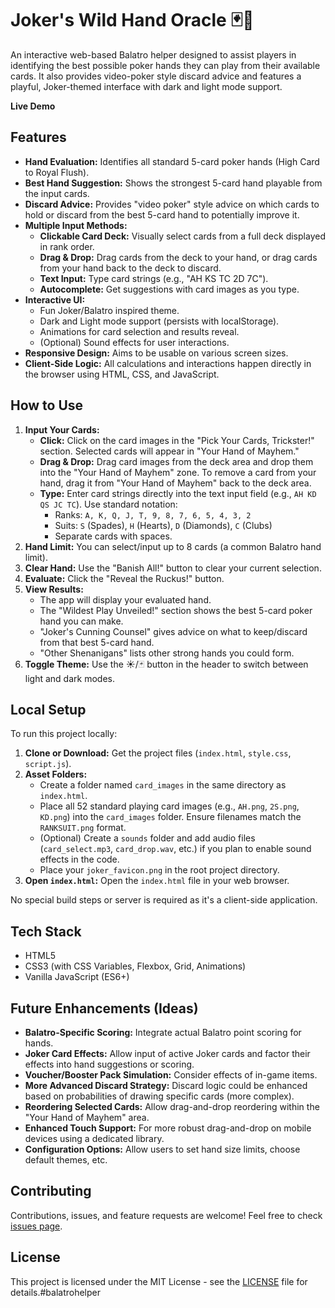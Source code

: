 # Joker's Wild Hand Oracle 🃏🔮

An interactive web-based Balatro helper designed to assist players in identifying the best possible poker hands they can play from their available cards. It also provides video-poker style discard advice and features a playful, Joker-themed interface with dark and light mode support.

**Live Demo**

## Features

*   **Hand Evaluation:** Identifies all standard 5-card poker hands (High Card to Royal Flush).
*   **Best Hand Suggestion:** Shows the strongest 5-card hand playable from the input cards.
*   **Discard Advice:** Provides "video poker" style advice on which cards to hold or discard from the best 5-card hand to potentially improve it.
*   **Multiple Input Methods:**
    *   **Clickable Card Deck:** Visually select cards from a full deck displayed in rank order.
    *   **Drag & Drop:** Drag cards from the deck to your hand, or drag cards from your hand back to the deck to discard.
    *   **Text Input:** Type card strings (e.g., "AH KS TC 2D 7C").
    *   **Autocomplete:** Get suggestions with card images as you type.
*   **Interactive UI:**
    *   Fun Joker/Balatro inspired theme.
    *   Dark and Light mode support (persists with localStorage).
    *   Animations for card selection and results reveal.
    *   (Optional) Sound effects for user interactions.
*   **Responsive Design:** Aims to be usable on various screen sizes.
*   **Client-Side Logic:** All calculations and interactions happen directly in the browser using HTML, CSS, and JavaScript.

## How to Use

1.  **Input Your Cards:**
    *   **Click:** Click on the card images in the "Pick Your Cards, Trickster!" section. Selected cards will appear in "Your Hand of Mayhem."
    *   **Drag & Drop:** Drag card images from the deck area and drop them into the "Your Hand of Mayhem" zone. To remove a card from your hand, drag it from "Your Hand of Mayhem" back to the deck area.
    *   **Type:** Enter card strings directly into the text input field (e.g., `AH KD QS JC TC`). Use standard notation:
        *   Ranks: `A, K, Q, J, T, 9, 8, 7, 6, 5, 4, 3, 2`
        *   Suits: `S` (Spades), `H` (Hearts), `D` (Diamonds), `C` (Clubs)
        *   Separate cards with spaces.
2.  **Hand Limit:** You can select/input up to 8 cards (a common Balatro hand limit).
3.  **Clear Hand:** Use the "Banish All!" button to clear your current selection.
4.  **Evaluate:** Click the "Reveal the Ruckus!" button.
5.  **View Results:**
    *   The app will display your evaluated hand.
    *   The "Wildest Play Unveiled!" section shows the best 5-card poker hand you can make.
    *   "Joker's Cunning Counsel" gives advice on what to keep/discard from that best 5-card hand.
    *   "Other Shenanigans" lists other strong hands you could form.
6.  **Toggle Theme:** Use the ☀️/🃏 button in the header to switch between light and dark modes.

## Local Setup

To run this project locally:

1.  **Clone or Download:** Get the project files (`index.html`, `style.css`, `script.js`).
2.  **Asset Folders:**
    *   Create a folder named `card_images` in the same directory as `index.html`.
    *   Place all 52 standard playing card images (e.g., `AH.png`, `2S.png`, `KD.png`) into the `card_images` folder. Ensure filenames match the `RANKSUIT.png` format.
    *   (Optional) Create a `sounds` folder and add audio files (`card_select.mp3`, `card_drop.wav`, etc.) if you plan to enable sound effects in the code.
    *   Place your `joker_favicon.png` in the root project directory.
3.  **Open `index.html`:** Open the `index.html` file in your web browser.

No special build steps or server is required as it's a client-side application.

## Tech Stack

*   HTML5
*   CSS3 (with CSS Variables, Flexbox, Grid, Animations)
*   Vanilla JavaScript (ES6+)

## Future Enhancements (Ideas)

*   **Balatro-Specific Scoring:** Integrate actual Balatro point scoring for hands.
*   **Joker Card Effects:** Allow input of active Joker cards and factor their effects into hand suggestions or scoring.
*   **Voucher/Booster Pack Simulation:** Consider effects of in-game items.
*   **More Advanced Discard Strategy:** Discard logic could be enhanced based on probabilities of drawing specific cards (more complex).
*   **Reordering Selected Cards:** Allow drag-and-drop reordering within the "Your Hand of Mayhem" area.
*   **Enhanced Touch Support:** For more robust drag-and-drop on mobile devices using a dedicated library.
*   **Configuration Options:** Allow users to set hand size limits, choose default themes, etc.

## Contributing

Contributions, issues, and feature requests are welcome! Feel free to check [issues page](https://github.com/hiericho/balatrohelper/issues).

## License

This project is licensed under the MIT License - see the [LICENSE](LICENSE) file for details.#balatrohelper
